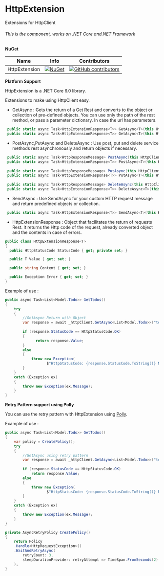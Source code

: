 # HttpExtension

Extensions for HttpClient

###### This is the component, works on .NET Core and.NET Framework

**NuGet**

|Name|Info|Contributors|
| ------------------- | ------------------- | ------------------- |
|HttpExtension|[![NuGet](https://buildstats.info/nuget/HttpExtension)](https://www.nuget.org/packages/HttpExtension/)|[![GitHub contributors](https://img.shields.io/github/contributors/TBertuzzi/HttpExtension.svg)](https://github.com/TBertuzzi/HttpExtension/graphs/contributors)|

**Platform Support**

HttpExtension is a .NET Core 6.0 library.

Extensions to make using HttpClient easy.

* GetAsync<T> : Gets the return of a Get Rest and converts to the object or collection of pre-defined objects.
You can use only the path of the rest method, or pass a parameter dictionary. In case the url has parameters.

```csharp
 public static async Task<HttpExtensionResponse<T>> GetAsync<T>(this HttpClient httpClient, string address);
 public static async Task<HttpExtensionResponse<T>> GetAsync<T>(this HttpClient httpClient, string address, Dictionary<string, string> values);
```


* PostAsync<T>,PutAsync<T> and DeleteAsync<T> : Use post, put and delete service methods rest asynchronously and return objects if necessary. 

```csharp
 public static async Task<HttpResponseMessage> PostAsync(this HttpClient httpClient, string address, object dto);
 public static async Task<HttpExtensionResponse<T>> PostAsync<T>(this HttpClient httpClient, string address, object dto);
 
 public static async Task<HttpResponseMessage> PutAsync(this HttpClient httpClient,string address, object dto);
 public static async Task<HttpExtensionResponse<T>> PutAsync<T>(this HttpClient httpClient, string address, object dto);
 
 public static async Task<HttpResponseMessage> DeleteAsync(this HttpClient httpClient,string address, object dto);
 public static async Task<HttpExtensionResponse<T>> DeleteAsync<T>(this HttpClient httpClient, string address, object dto);
```

* SendAsync<T> : Use SendAsync for your custom HTTP request message and return predefined objects or collection.

```csharp
 public static async Task<HttpExtensionResponse<T>> SendAsync<T>(this HttpClient httpClient, HttpRequestMessage request);
```

* HttpExtensionResponse<T> : Object that facilitates the return of requests Rest. It returns the Http code of the request, already converted object and the contents in case of errors.

```csharp
public class HttpExtensionResponse<T>
{
  public HttpStatusCode StatusCode { get; private set; }

  public T Value { get; set; }

  public string Content { get; set; }

  public Exception Error { get; set; }
}
```

Example of use :

```csharp
public async Task<List<Model.Todo>> GetTodos()
{
    try
    {
        //GetAsync Return with Object
        var response = await _httpClient.GetAsync<List<Model.Todo>>("todos");
           
        if (response.StatusCode == HttpStatusCode.OK)
        {
              return response.Value;
        }
        else
        {
            throw new Exception(
                   $"HttpStatusCode: {response.StatusCode.ToString()} Message: {response.Content}");
        }
    }
    catch (Exception ex)
    {
        throw new Exception(ex.Message);
    }
}
```

**Retry Pattern support using Polly**

You can use the retry pattern with HttpExtension using [Polly](https://github.com/App-vNext/Polly).

Example of use :

```csharp
public async Task<List<Model.Todo>> GetTodos()
{
    var policy = CreatePolicy();
    try
    {
        //GetAsync using retry pattern
        var response = await _httpClient.GetAsync<List<Model.Todo>>("todos", policy);
           
        if (response.StatusCode == HttpStatusCode.OK)
            return response.Value;
        else
        {
            throw new Exception(
                   $"HttpStatusCode: {response.StatusCode.ToString()} Message: {response.Content}");
        }
    }
    catch (Exception ex)
    {
        throw new Exception(ex.Message);
    }
}

private AsyncRetryPolicy CreatePolicy()
{
    return Policy
    .Handle<HttpRequestException>()
    .WaitAndRetryAsync(
        retryCount: 3,
        sleepDurationProvider: retryAttempt => TimeSpan.FromSeconds(2)
    );
}
```
